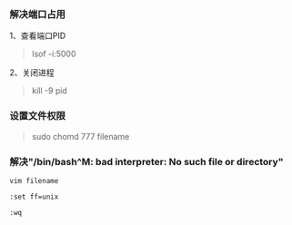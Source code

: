 ### 解决端口占用

1、查看端口PID

> lsof -i:5000

2、关闭进程

> kill -9 pid

### 设置文件权限

> sudo chomd 777 filename

### 解决"/bin/bash^M: bad interpreter: No such file or directory"

```
vim filename

:set ff=unix

:wq
```
